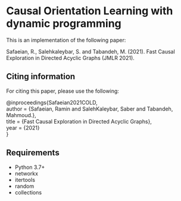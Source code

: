 # Causal Orientation Learning with dynamic programming

This is an implementation of the following paper:

Safaeian, R., Salehkaleybar, S. and Tabandeh, M. (2021). Fast Causal Exploration in Directed Acyclic Graphs (JMLR 2021).

## Citing information
For citing this paper, please use the following:

@inproceedings{Safaeian2021COLD,  
author = {Safaeian, Ramin and SalehKaleybar, Saber and Tabandeh, Mahmoud.},  
title = {Fast Causal Exploration in Directed Acyclic Graphs},  
year = {2021}  
}


## Requirements
+ Python 3.7+
+ networkx
+ itertools
+ random
+ collections
